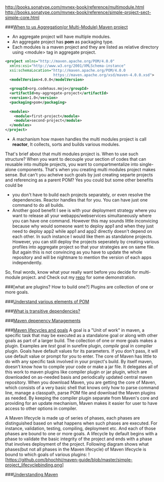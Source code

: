 http://books.sonatype.com/mvnex-book/reference/multimodule.html
http://books.sonatype.com/mvnex-book/reference/simple-project-sect-simple-core.html

###[When to us Aggregation(or Multi-Module) Maven project](https://maven.apache.org/guides/mini/guide-multiple-modules.html)

* An aggregate project will have multiple modules.
* An aggregate project has __pom__ as packaging type. 
* Each modules is a maven project and they are listed as relative directory using \<module\> tag in aggregate project.
```xml
<project xmlns="http://maven.apache.org/POM/4.0.0"
  xmlns:xsi="http://www.w3.org/2001/XMLSchema-instance"
  xsi:schemaLocation="http://maven.apache.org/POM/4.0.0
                      https://maven.apache.org/xsd/maven-4.0.0.xsd">
  <modelVersion>4.0.0</modelVersion>
 
  <groupId>org.codehaus.mojo</groupId>
  <artifactId>my-aggregate-project</artifactId>
  <version>1.0</version>
  <packaging>pom</packaging>
 
  <modules>
    <module>first-project</module>
    <module>second-project</module>
  </modules>
</project>
```
*  A machanism how maven handles the multi modules project is call __reactor__, It collects, sorts and builds various modules.

That's brief about that multi modules project is. When to use such structure? When you want to decouple your section of codes that can reusable into multiple projects, you want to compartmentalize into single-alone components. That's when you creating multi modules project makes sense. But can't you acheive such goals by just creating separte projects and referencing as a parent POM? Yes you could but some other benefits could be 
  * you don't have to build each projects separately, or even resolve the dependencies. Reactor handles that for you. You can have just one command to do all builds. 
  * Another good benefit I see is with your deployment strategy where you want to release all your webapps/webservices simultaneously where you can have one command. However this may sounds little inconvicing because why would someone want to deploy app1 and when they just need to deploy app2 while app1 and app2 directly doesn't depend on each other. In such instance I would like them as standalone projects. However, you can still deploy the projects seperately by creating various profiles into aggregate project so that your strategies are on same file. But again this is not convincing as you have to update the whole repository and will be nightmare to mention the version of each apps independently. 

So, final words, know what your really want before you decide for multi-module project. and Check out my [repo]() for some demonstration.

###[what are plugins? How to build one?]
Plugins are collection of one or more goals. 

###[Understand various elements of POM](https://maven.apache.org/pom.html)

###[What is transitive dependencies?]()

###[Maven depenency Managements]()

###[Maven lifecycles and goals]()
A goal is a "Unit of work" in maven, a specific task that may be executed as a standalone goal or along with other goals as part of a larger build. The collection of one or more goals makes a plugin. Examples are _test_ goal in surefire plugin, _compile_ goal in compiler plugin. Goals have default values for its parameters. If you don't pass, it will use default value or prompt for you to enter. The core of Maven has little to do with any specific task involved in your project's build. By itself maven, doesn't know how to compile your code or make a jar file. It delegates all of this work to maven plugins like compiler plugin or jar plugin, which are downloaded on as-needed basis and periodically updated central maven repository. When you download Maven, you are getting the core of Maven, which consists of a very basic shell that knows only how to parse command line, manage a classpath, parse POM file and download the Maven plugins as needed. By keeping the compiler plugin separate from Maven's core and providing for an update mechanism, Maven makes it easier for user to have access to other options in compiler. 

A Maven lifecycle is made up of series of phases, each phases are distinguished based on what happens when such phases are executed. For instance, validation, testing, compiling, deployment etc. And each of those phases are bound to one or more goals. A lifecycle by default begins with a phase to validate the basic integrity of the project and ends with a phase that involves deployment of the project. Following diagram shows what phases(but not all phases in the Maven lifecycle) of Maven lifecycle is bound to which goals of various plugins:
![https://github.com/bhochhi/maven-guide/blob/master/simple-project_lifecyclebinding.png]


###[Understanding Maven]()
